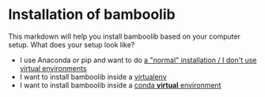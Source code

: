 # Installation of bamboolib

This markdown will help you install bamboolib based on your computer setup. What does your setup look like?

- I use Anaconda or pip and want to do [a "normal" installation / I don't use virtual environments](https://github.com/tkrabel/bamboolib/blob/master/installation/no_virtual_environment/installation.md#installing-bamboolib-without-virtual-environment)
- I want to install bamboolib inside a [virtualenv](https://github.com/tkrabel/bamboolib/blob/master/installation/virtualenv/setup_and_installation.md#installing-bamboolib-using-virtualenv)
- I want to install bamboolib inside a [conda **virtual** environment](https://github.com/tkrabel/bamboolib/blob/master/installation/conda_venv/setup_and_installation.md#installing-bamboolib-using-conda-environment)
